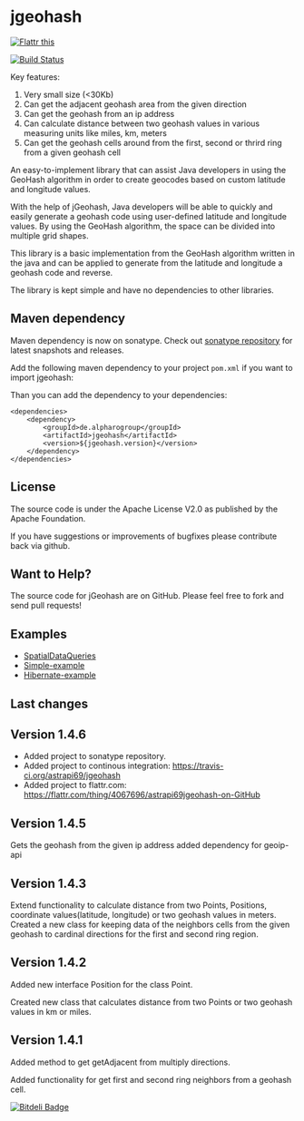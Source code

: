 jgeohash 
========
<a href="http://flattr.com/thing/4067696/astrapi69jgeohash-on-GitHub" target="_blank"><img src="http://api.flattr.com/button/flattr-badge-large.png" alt="Flattr this" title="Flattr this" border="0" /></a>

[![Build Status](https://travis-ci.org/astrapi69/jgeohash.svg?branch=master)](https://travis-ci.org/astrapi69/jgeohash)

Key features:

1. Very small size (<30Kb)
2. Can get the adjacent geohash area from the given direction
3. Can get the geohash from an ip address
4. Can calculate distance between two geohash values in various measuring units like miles, km, meters
5. Can get the geohash cells around from the first, second or thrird ring from a given geohash cell

An easy-to-implement library that can assist Java developers in using the GeoHash algorithm in order to create geocodes based on custom latitude and longitude values.

With the help of jGeohash, Java developers will be able to quickly and easily generate a geohash code using user-defined latitude and longitude values. By using the GeoHash algorithm, the space can be divided into multiple grid shapes.

This library is a basic implementation from the GeoHash algorithm written in the java and can be applied to generate from the latitude and longitude a geohash code and reverse. 

The library is kept simple and have no dependencies to other libraries.

Maven dependency
-------

Maven dependency is now on sonatype. 
Check out [sonatype repository](https://oss.sonatype.org/index.html#nexus-search;quick~jgeohash) for latest snapshots and releases.

Add the following maven dependency to your project `pom.xml` if you want to import jgeohash:

Than you can add the dependency to your dependencies:

	<dependencies>
		<dependency>
			<groupId>de.alpharogroup</groupId>
			<artifactId>jgeohash</artifactId>
			<version>${jgeohash.version}</version>
		</dependency>	
	</dependencies>
	
License
-------

The source code is under the Apache License V2.0 as published by the Apache Foundation.

If you have suggestions or improvements of bugfixes please contribute back via github.

Want to Help?
-------

The source code for jGeohash are on GitHub. Please feel free to fork and send pull requests!

Examples
-------

  * [SpatialDataQueries][SpatialDataQueries]
  * [Simple-example][Simple-example]
  * [Hibernate-example][Hibernate-example]
  
   [SpatialDataQueries]: https://github.com/astrapi69/jgeohash/wiki/Adding-spatial-data-queries-to-Phoenix-on-HBase "Adding spatial data queries to Phoenix on HBase"
   [Simple-example]: https://github.com/astrapi69/jgeohash/wiki/Simple-example "Simple-example"
   [Hibernate-example]: https://github.com/astrapi69/jgeohash/wiki/Hibernate-example "Hibernate-example"
   
   

Last changes
----------------------
Version 1.4.6
-------------
- Added project to sonatype repository.
- Added project to continous integration: https://travis-ci.org/astrapi69/jgeohash
- Added project to flattr.com: https://flattr.com/thing/4067696/astrapi69jgeohash-on-GitHub

Version 1.4.5
-------------
Gets the geohash from the given ip address
added dependency for geoip-api

Version 1.4.3
-------------
Extend functionality to calculate distance from two Points, Positions, coordinate values(latitude, longitude) or two geohash values in meters.
Created a new class for keeping data of the neighbors cells from the given geohash to cardinal directions for the first and second ring region.


Version 1.4.2
-------------
Added new interface Position for the class Point.

Created new class that calculates distance from two Points or two geohash values in km or miles.


Version 1.4.1
-------------

Added method to get getAdjacent from multiply directions.

Added functionality for get first and second ring neighbors from a geohash cell.


[![Bitdeli Badge](https://d2weczhvl823v0.cloudfront.net/astrapi69/jgeohash/trend.png)](https://bitdeli.com/free "Bitdeli Badge")

